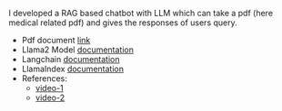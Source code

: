 I developed a RAG based chatbot with LLM which can take a pdf (here medical related pdf) and gives the responses of users query.
- Pdf document [link](https://www.versusarthritis.org/media/24901/fibromyalgia-information-booklet-july2021.pdf)
- Llama2 Model [documentation](https://huggingface.co/meta-llama/Llama-2-7b-chat-hf)
- Langchain [documentation](https://python.langchain.com/docs/get_started/introduction)
- LlamaIndex [documentation](https://docs.llamaindex.ai/en/stable/)
- References:
     - [video-1](https://www.youtube.com/watch?v=1mH1BvBJCl0)
     - [video-2](https://www.youtube.com/watch?v=f-AXdiCyiT8&t=909s)
